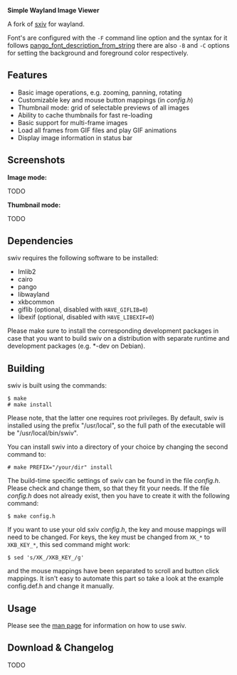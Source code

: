 **Simple Wayland Image Viewer**

A fork of [sxiv](https://github.com/xyb3rt/sxiv) for wayland.

Font's are configured with the `-F` command line option and the syntax for it
follows
[pango_font_description_from_string](https://docs.gtk.org/Pango/type_func.FontDescription.from_string.html#description)
there are also `-B` and `-C` options for setting the background and foreground
color respectively.

Features
--------

* Basic image operations, e.g. zooming, panning, rotating
* Customizable key and mouse button mappings (in *config.h*)
* Thumbnail mode: grid of selectable previews of all images
* Ability to cache thumbnails for fast re-loading
* Basic support for multi-frame images
* Load all frames from GIF files and play GIF animations
* Display image information in status bar


Screenshots
-----------

**Image mode:**

TODO

**Thumbnail mode:**

TODO


Dependencies
------------

swiv requires the following software to be installed:

  * Imlib2
  * cairo
  * pango
  * libwayland
  * xkbcommon
  * giflib (optional, disabled with `HAVE_GIFLIB=0`)
  * libexif (optional, disabled with `HAVE_LIBEXIF=0`)

Please make sure to install the corresponding development packages in case that
you want to build swiv on a distribution with separate runtime and development
packages (e.g. \*-dev on Debian).


Building
--------

swiv is built using the commands:

    $ make
    # make install

Please note, that the latter one requires root privileges.
By default, swiv is installed using the prefix "/usr/local", so the full path
of the executable will be "/usr/local/bin/swiv".

You can install swiv into a directory of your choice by changing the second
command to:

    # make PREFIX="/your/dir" install

The build-time specific settings of swiv can be found in the file *config.h*.
Please check and change them, so that they fit your needs.
If the file *config.h* does not already exist, then you have to create it with
the following command:

    $ make config.h

If you want to use your old sxiv *config.h*, the key and mouse mappings will
need to be changed. For keys, the key must be changed from `XK_*` to
`XKB_KEY_*`, this sed command might work:

    $ sed 's/XK_/XKB_KEY_/g'

and the mouse mappings have been separated to scroll and button click mappings.
It isn't easy to automate this part so take a look at the example config.def.h
and change it manually.

Usage
-----

Please see the [man page](./swiv.1) for information on how to use swiv.

Download & Changelog
--------------------

TODO

